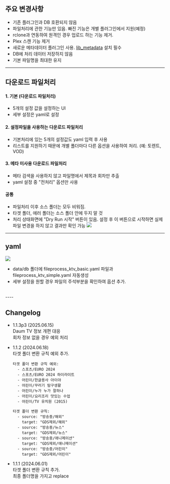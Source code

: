 ## 주요 변경사항

  * 기존 플러그인과 DB 호환되지 않음
  * 파일처리에 관한 기능만 있음. 빠진 기능은 개별 플러그인에서 지원(예정)
  * rclone과 연동하여 원격인 경우 업로드 하는 기능 제거.
  * Plex 스캔 기능 제거
  * 새로운 메타데이터 플러그인 사용. [lib_metadata](/system/plugin?install=https://github.com/soju6jan/lib_metadata) 설치 필수
  * DB에 처리 데이터 저장하지 않음
  * 기본 파일명을 최대한 유지


----

## 다운로드 파일처리

#### 1. 기본 (다운로드 파일처리)

  - 5개의 설정 값을 설정하는 UI 
  - 세부 설정은 yaml로 설정

#### 2. 설정파일을 사용하는 다운로드 파일처리

  - 기본처리에 있는 5개의 설정값도 yaml 입력 후 사용
  - 리스트를 지원하기 때문에 개별 폴더마다 다른 옵션을 사용하여 처리. (예: 토렌트, VOD)

#### 3. 메타 미사용 다운로드 파일처리
  
  - 메타 검색을 사용하지 않고 파일명에서 제목과 회차만 추출
  - yaml 설정 중 "전처리" 옵션만 사용

#### 공통

  - 파일처리 이후 소스 폴더는 모두 비워짐.
  - 타겟 폴더, 에러 폴더는 소스 폴더 안에 두지 말 것
  - 처리 상태화면에 "Dry Run 시작" 버튼이 있음. 설정 후 이 버튼으로 시작하면 실제 파일 변경을 하지 않고 결과만 확인 가능
    ![](https://cdn.discordapp.com/attachments/631112094015815681/857277609199796284/unknown.png)
  

----

## yaml

![](https://cdn.discordapp.com/attachments/631112094015815681/857275999913377822/unknown.png)

  - data/db 폴더에 fileprocess_ktv_basic.yaml 파일과 fileprocess_ktv_simple.yaml 자동생성
  - 세부 설정을 원할 경우 파일의 주석부분을 확인하여 옵션 추가.

<br>
----

## Changelog
  - 1.1.3p3 (2025.06.15)  
    Daum TV 정보 개편 대응   
    회차 정보 없을 경우 예외 처리  
  - 1.1.2 (2024.06.18)  
    타겟 폴더 변환 규칙 예외 추가.   
    ```
    타겟 폴더 변환 규칙 예외:
      - 스포츠/EURO 2024
      - 스포츠/EURO 2024 하이라이트
      - 어린이/한글용사 아이야
      - 어린이/꾸러기 탐구생활
      - 어린이/누가 누가 잘하나
      - 어린이/요리조리 맛있는 수업
      - 어린이/TV 유치원 (2015)
        
    타겟 폴더 변환 규칙:
      - source: "방송중/해외"
        target: "GDS제외/해외"
      - source: "방송중/뉴스"
        target: "GDS제외/뉴스"
      - source: "방송중/애니메이션"
        target: "GDS제외/애니메이션"
      - source: "방송중/어린이"
        target: "GDS제외/어린이"
    ```

  - 1.1.1 (2024.06.01)  
    타겟 폴더 변환 규칙 추가.   
    최종 폴더명을 가지고 replace   
